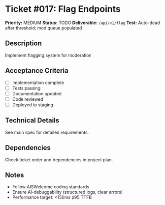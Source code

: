 # Ticket #017: Flag Endpoints

**Priority:** MEDIUM
**Status:** TODO
**Deliverable:** `/api/v1/flag`
**Test:** Auto-dead after threshold; mod queue populated

## Description
Implement flagging system for moderation

## Acceptance Criteria
- [ ] Implementation complete
- [ ] Tests passing
- [ ] Documentation updated
- [ ] Code reviewed
- [ ] Deployed to staging

## Technical Details
See main spec for detailed requirements.

## Dependencies
Check ticket order and dependencies in project plan.

## Notes
- Follow AISWelcome coding standards
- Ensure AI-debuggability (structured logs, clear errors)
- Performance target: <150ms p95 TTFB
